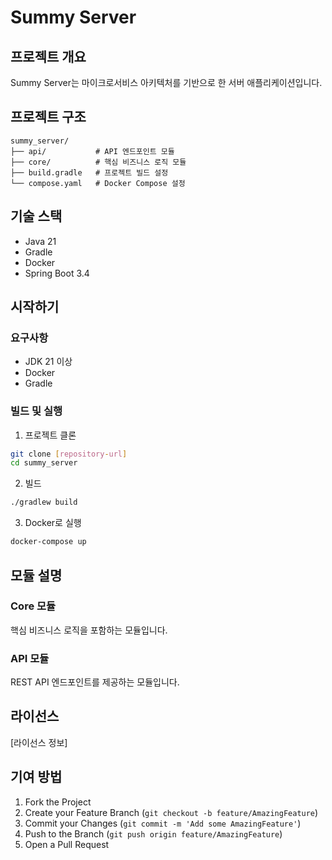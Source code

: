 # Summy Server

## 프로젝트 개요
Summy Server는 마이크로서비스 아키텍처를 기반으로 한 서버 애플리케이션입니다.

## 프로젝트 구조
```
summy_server/
├── api/           # API 엔드포인트 모듈
├── core/          # 핵심 비즈니스 로직 모듈
├── build.gradle   # 프로젝트 빌드 설정
└── compose.yaml   # Docker Compose 설정
```

## 기술 스택
- Java 21
- Gradle
- Docker
- Spring Boot 3.4

## 시작하기

### 요구사항
- JDK 21 이상
- Docker
- Gradle

### 빌드 및 실행
1. 프로젝트 클론
```bash
git clone [repository-url]
cd summy_server
```

2. 빌드
```bash
./gradlew build
```

3. Docker로 실행
```bash
docker-compose up
```

## 모듈 설명

### Core 모듈
핵심 비즈니스 로직을 포함하는 모듈입니다.

### API 모듈
REST API 엔드포인트를 제공하는 모듈입니다.

## 라이선스
[라이선스 정보]

## 기여 방법
1. Fork the Project
2. Create your Feature Branch (`git checkout -b feature/AmazingFeature`)
3. Commit your Changes (`git commit -m 'Add some AmazingFeature'`)
4. Push to the Branch (`git push origin feature/AmazingFeature`)
5. Open a Pull Request 